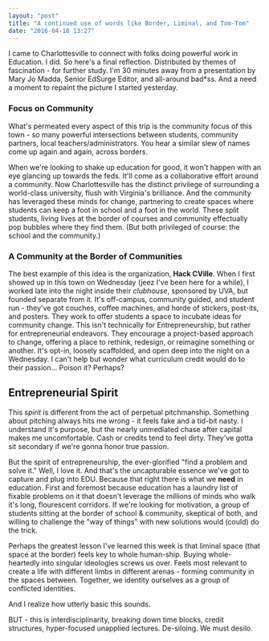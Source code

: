 ```yaml
---
layout: "post"
title: "A continued use of words like Border, Liminal, and Tom-Tom"
date: "2016-04-18 13:27"
---
```


I came to Charlottesville to connect with folks doing powerful work in Education. I did. So here's a final reflection. Distributed by themes of fascination - for further study. I'm 30 minutes away from a presentation by Mary Jo Madda, Senior EdSurge Editor, and all-around bad*ss. And a need a moment to repaint the picture I started yesterday.

### Focus on Community

What's permeated every aspect of this trip is the community focus of this town - so many powerful intersections between students, community partners, local teachers/administrators. You hear a similar slew of names come up again and again, across borders.

When we're looking to shake up education for good, it won't happen with an eye glancing up towards the feds. It'll come as a collaborative effort around a community. Now Charlottesville has the distinct privilege of surrounding a world-class university, flush with Virginia's brilliance. And the community has leveraged these minds for change, partnering to create spaces where students can keep a foot in school and a foot in the world. These split students, living lives at the border of courses and community effectually pop bubbles where they find them. (But both privileged of course: the school and the community.)

### A Community at the Border of Communities
The best example of this idea is the organization, **Hack CVille**. When I first showed up in this town on Wednesday (jeez I've been here for a while), I worked late into the night inside their _clubhouse_, sponsored by UVA, but founded separate from it. It's off-campus, community guided, and student run - they've got couches, coffee machines, and horde of stickers, post-its, and posters. They work to offer students a space to incubate ideas for community change. This isn't technically for Entrepreneurship, but rather for entrepreneurial endeavors. They encourage a project-based approach to change, offering a place to rethink, redesign, or reimagine something or another. It's opt-in, loosely scaffolded, and open deep into the night on a Wednesday. I can't help but wonder what curriculum credit would do to their passion... Poison it? Perhaps?

## Entrepreneurial Spirit
This _spirit_ is different from the act of perpetual pitchmanship. Something about pitching always hits me wrong - it feels fake and a tid-bit nasty. I understand it's purpose, but the nearly unmediated chase after capital makes me uncomfortable. Cash or credits tend to feel dirty. They've gotta sit secondary if we're gonna honor true passion.

But the spirit of entrepreneurship, the ever-glorified "find a problem and solve it." Well, I love it. And that's the uncapturable essence we've got to capture and plug into EDU. Because that right there is what we **need** in education. First and foremost because education has a laundry list of fixable problems on it that doesn't leverage the millions of minds who walk it's long, flourescent corridors. If we're looking for motivation, a group of students sitting at the border of school & community, skeptical of both, and willing to challenge the "way of things" with new solutions would (could) do the trick.

Perhaps the greatest lesson I've learned this week is that liminal space (that space at the border) feels key to whole human-ship. Buying whole-heartedly into singular ideologies screws us over. Feels most relevant to create a life with different limbs in different arenas - forming community in the spaces between. Together, we identity ourselves as a group of conflicted identities.

And I realize how utterly basic this sounds.

BUT - this is interdisciplinarity, breaking down time blocks, credit structures, hyper-focused unapplied lectures. De-siloing. We must desilo.
